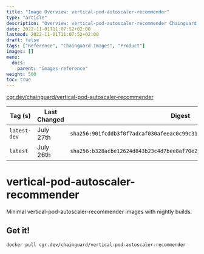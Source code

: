 ```yaml
---
title: "Image Overview: vertical-pod-autoscaler-recommender"
type: "article"
description: "Overview: vertical-pod-autoscaler-recommender Chainguard Image"
date: 2022-11-01T11:07:52+02:00
lastmod: 2022-11-01T11:07:52+02:00
draft: false
tags: ["Reference", "Chainguard Images", "Product"]
images: []
menu:
  docs:
    parent: "images-reference"
weight: 500
toc: true
---
```


[cgr.dev/chainguard/vertical-pod-autoscaler-recommender](https://github.com/chainguard-images/images/tree/main/images/vertical-pod-autoscaler-recommender)

| Tag (s)       | Last Changed | Digest                                                                    |
|---------------|--------------|---------------------------------------------------------------------------|
|  `latest-dev` | July 27th    | `sha256:901fcddb3f0f7adcaf030afeeac0c99c3179588c125e18f87214fd10144ab7ed` |
|  `latest`     | July 26th    | `sha256:b328acbe12624d843b23c4d7bee8af70e2ffb4615ced1cce5c67f5878cbb06de` |

# vertical-pod-autoscaler-recommender

Minimal vertical-pod-autoscaler-recommender images with nightly builds.

## Get it!

```shell
docker pull cgr.dev/chainguard/vertical-pod-autoscaler-recommender
```
